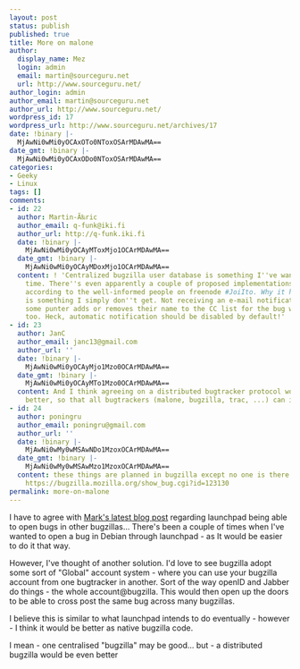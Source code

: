 ```yaml
---
layout: post
status: publish
published: true
title: More on malone
author:
  display_name: Mez
  login: admin
  email: martin@sourceguru.net
  url: http://www.sourceguru.net/
author_login: admin
author_email: martin@sourceguru.net
author_url: http://www.sourceguru.net/
wordpress_id: 17
wordpress_url: http://www.sourceguru.net/archives/17
date: !binary |-
  MjAwNi0wMi0yOCAxOTo0NToxOSArMDAwMA==
date_gmt: !binary |-
  MjAwNi0wMi0yOCAxODo0NToxOSArMDAwMA==
categories:
- Geeky
- Linux
tags: []
comments:
- id: 22
  author: Martin-Ã‰ric
  author_email: q-funk@iki.fi
  author_url: http://q-funk.iki.fi
  date: !binary |-
    MjAwNi0wMi0yOCAyMToxMjo1OCArMDAwMA==
  date_gmt: !binary |-
    MjAwNi0wMi0yOCAyMDoxMjo1OCArMDAwMA==
  content: ! 'Centralized bugzilla user database is something I''ve wanted for a long
    time. There''s even apparently a couple of proposed implementations available,
    according to the well-informed people on freenode #JoiIto. Why it hasn''t happened
    is something I simply don''t get. Not receiving an e-mail notification every time
    some punter adds or removes their name to the CC list for the bug would be nice
    too. Heck, automatic notification should be disabled by default!'
- id: 23
  author: JanC
  author_email: janc13@gmail.com
  author_url: ''
  date: !binary |-
    MjAwNi0wMi0yOCAyMjo1Mzo0OCArMDAwMA==
  date_gmt: !binary |-
    MjAwNi0wMi0yOCAyMTo1Mzo0OCArMDAwMA==
  content: And I think agreeing on a distributed bugtracker protocol would be even
    better, so that all bugtrackers (malone, bugzilla, trac, ...) can implement it!  :-)
- id: 24
  author: poningru
  author_email: poningru@gmail.com
  author_url: ''
  date: !binary |-
    MjAwNi0wMy0wMSAwNDo1MzoxOCArMDAwMA==
  date_gmt: !binary |-
    MjAwNi0wMy0wMSAwMzo1MzoxOCArMDAwMA==
  content: these things are planned in bugzilla except no one is there to do the work,
    https://bugzilla.mozilla.org/show_bug.cgi?id=123130
permalink: more-on-malone
---
```

<p>I have to agree with <a href="http://www.markshuttleworth.com/archives/25">Mark's latest blog post</a> regarding launchpad being able to open bugs in other bugzillas... There's been a couple of times when I've wanted to open a bug in Debian through launchpad - as It would be easier to do it that way.</p>
<p>However, I've thought of another solution. I'd love to see bugzilla adopt some sort of "Global" account system - where you can use your bugzilla account from one bugtracker in another. Sort of the way openID and Jabber do things - the whole account@bugzilla. This would then open up the doors to be able to cross post the same bug across many bugzillas.</p>
<p>I believe this is similar to what launchpad intends to do eventually - however - I think it would be better as native bugzilla code.</p>
<p>I mean - one centralised "bugzilla" may be good... but - a distributed bugzilla would be even better</p>
